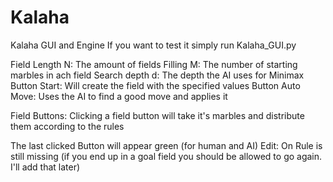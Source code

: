 # Kalaha
Kalaha GUI and Engine
If you want to test it simply run Kalaha_GUI.py

Field Length N: The amount of fields
Filling M: The number of starting marbles in ach field
Search depth d: The depth the AI uses for Minimax
Button Start: Will create the field with the specified values
Button Auto Move: Uses the AI to find a good move and applies it

Field Buttons: Clicking a field button will take it's marbles and distribute them according to the rules

The last clicked Button will appear green (for human and AI)
Edit: On Rule is still missing (if you end up in a goal field you should be allowed to go again. I'll add that later)
